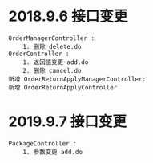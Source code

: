 # 2018.9.6 接口变更
    OrderManagerController :
        1. 删除 delete.do
    OrderController :
        1. 返回值变更 add.do
        2. 删除 cancel.do
    新增 OrderReturnApplyManagerController:
    新增 OrderReturnApplyController

# 2019.9.7 接口变更
    PackageController :
        1. 参数变更 add.do